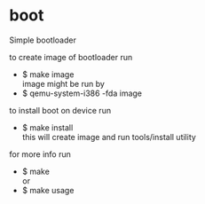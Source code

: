 # boot
Simple bootloader

to create image of bootloader run  
* $ make image  
image might be run by  
* $ qemu-system-i386 -fda image  
  
to install boot on device run  
* $ make install  
this will create image and run tools/install utility  
  
for more info run 
* $ make  
or  
* $ make usage  
